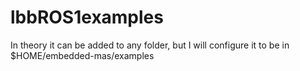 # lbbROS1examples
In theory it can be added to any folder, but I will configure it to be in $HOME/embedded-mas/examples

